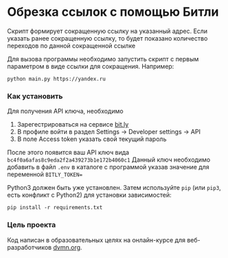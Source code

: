 # Обрезка ссылок с помощью Битли

Скрипт формирует сокращенную ссылку на указанный адрес. Если указать ранее сокращенную ссылку, то будет показано количество переходов по данной сокращенной ссылке

Для вызова программы необходимо запустить скрипт с первым параметром в виде ссылки для сокращения. 
Например:
```
python main.py https://yandex.ru
```

### Как установить

Для получения API ключа, необходимо
1. Зарегестрироваться на сервисе [bit.ly](https://bit.ly/)
2. В профиле войти в раздел Settings -> Developer settings -> API
3. В поле Access token указать свой текущий пароль

После этого появится ваш API ключ вида `bc4f0a6afas8c9eda2f2a439273b1e172b4060c1`
Данный ключ необходимо добавить в файл `.env` в каталоге с программой указав значение для переменной `BITLY_TOKEN=`

Python3 должен быть уже установлен. 
Затем используйте `pip` (или `pip3`, есть конфликт с Python2) для установки зависимостей:
```
pip install -r requirements.txt
```

### Цель проекта

Код написан в образовательных целях на онлайн-курсе для веб-разработчиков [dvmn.org](https://dvmn.org/).